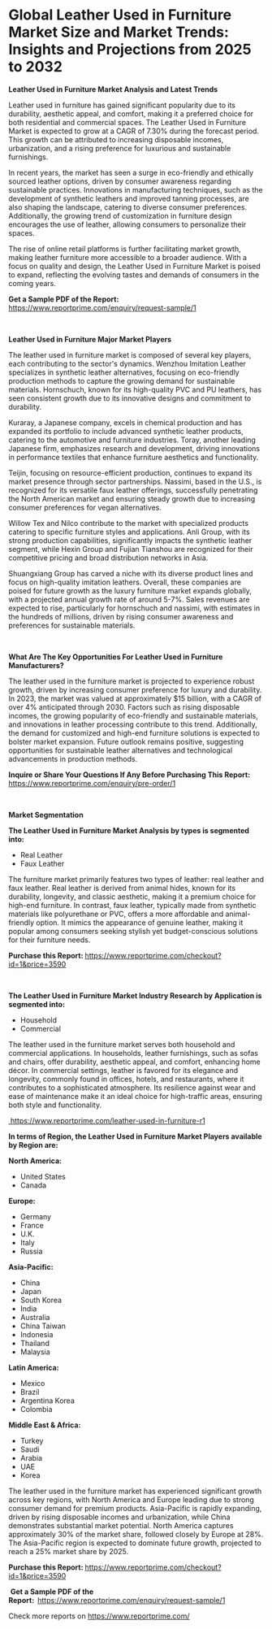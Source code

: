 <p><h1>Global Leather Used in Furniture Market Size and Market Trends: Insights and Projections from 2025 to 2032</h1></p><p><strong>Leather Used in Furniture Market Analysis and Latest Trends</strong></p>
<p><p>Leather used in furniture has gained significant popularity due to its durability, aesthetic appeal, and comfort, making it a preferred choice for both residential and commercial spaces. The Leather Used in Furniture Market is expected to grow at a CAGR of 7.30% during the forecast period. This growth can be attributed to increasing disposable incomes, urbanization, and a rising preference for luxurious and sustainable furnishings.</p><p>In recent years, the market has seen a surge in eco-friendly and ethically sourced leather options, driven by consumer awareness regarding sustainable practices. Innovations in manufacturing techniques, such as the development of synthetic leathers and improved tanning processes, are also shaping the landscape, catering to diverse consumer preferences. Additionally, the growing trend of customization in furniture design encourages the use of leather, allowing consumers to personalize their spaces.</p><p>The rise of online retail platforms is further facilitating market growth, making leather furniture more accessible to a broader audience. With a focus on quality and design, the Leather Used in Furniture Market is poised to expand, reflecting the evolving tastes and demands of consumers in the coming years.</p></p>
<p><strong>Get a Sample PDF of the Report:&nbsp;</strong> <a href="https://www.reportprime.com/enquiry/request-sample/1?utm_campaign=2887&utm_medium=2&utm_source=Github&utm_content=ia&utm_term=17032025&utm_id=leather-used-in-furniture">https://www.reportprime.com/enquiry/request-sample/1</a></p>
<p>&nbsp;</p>
<p><strong>Leather Used in Furniture Major Market Players</strong></p>
<p><p>The leather used in furniture market is composed of several key players, each contributing to the sector's dynamics. Wenzhou Imitation Leather specializes in synthetic leather alternatives, focusing on eco-friendly production methods to capture the growing demand for sustainable materials. Hornschuch, known for its high-quality PVC and PU leathers, has seen consistent growth due to its innovative designs and commitment to durability.</p><p>Kuraray, a Japanese company, excels in chemical production and has expanded its portfolio to include advanced synthetic leather products, catering to the automotive and furniture industries. Toray, another leading Japanese firm, emphasizes research and development, driving innovations in performance textiles that enhance furniture aesthetics and functionality.</p><p>Teijin, focusing on resource-efficient production, continues to expand its market presence through sector partnerships. Nassimi, based in the U.S., is recognized for its versatile faux leather offerings, successfully penetrating the North American market and ensuring steady growth due to increasing consumer preferences for vegan alternatives.</p><p>Willow Tex and Nilco contribute to the market with specialized products catering to specific furniture styles and applications. Anli Group, with its strong production capabilities, significantly impacts the synthetic leather segment, while Hexin Group and Fujian Tianshou are recognized for their competitive pricing and broad distribution networks in Asia.</p><p>Shuangxiang Group has carved a niche with its diverse product lines and focus on high-quality imitation leathers. Overall, these companies are poised for future growth as the luxury furniture market expands globally, with a projected annual growth rate of around 5-7%. Sales revenues are expected to rise, particularly for hornschuch and nassimi, with estimates in the hundreds of millions, driven by rising consumer awareness and preferences for sustainable materials.</p></p>
<p>&nbsp;</p>
<p><strong>What Are The Key Opportunities For Leather Used in Furniture Manufacturers?</strong></p>
<p><p>The leather used in the furniture market is projected to experience robust growth, driven by increasing consumer preference for luxury and durability. In 2023, the market was valued at approximately $15 billion, with a CAGR of over 4% anticipated through 2030. Factors such as rising disposable incomes, the growing popularity of eco-friendly and sustainable materials, and innovations in leather processing contribute to this trend. Additionally, the demand for customized and high-end furniture solutions is expected to bolster market expansion. Future outlook remains positive, suggesting opportunities for sustainable leather alternatives and technological advancements in production methods.</p></p>
<p><strong>Inquire or Share Your Questions If Any Before Purchasing This Report:</strong> <a href="https://www.reportprime.com/enquiry/pre-order/1?utm_campaign=2887&utm_medium=2&utm_source=Github&utm_content=ia&utm_term=17032025&utm_id=leather-used-in-furniture">https://www.reportprime.com/enquiry/pre-order/1</a></p>
<p>&nbsp;</p>
<p><strong>Market Segmentation</strong></p>
<p><strong>The Leather Used in Furniture Market Analysis by types is segmented into:</strong></p>
<p><ul><li>Real Leather</li><li>Faux Leather</li></ul></p>
<p><p>The furniture market primarily features two types of leather: real leather and faux leather. Real leather is derived from animal hides, known for its durability, longevity, and classic aesthetic, making it a premium choice for high-end furniture. In contrast, faux leather, typically made from synthetic materials like polyurethane or PVC, offers a more affordable and animal-friendly option. It mimics the appearance of genuine leather, making it popular among consumers seeking stylish yet budget-conscious solutions for their furniture needs.</p></p>
<p><strong>Purchase this Report:&nbsp;</strong><a href="https://www.reportprime.com/checkout?id=1&price=3590&utm_campaign=2887&utm_medium=2&utm_source=Github&utm_content=ia&utm_term=17032025&utm_id=leather-used-in-furniture">https://www.reportprime.com/checkout?id=1&price=3590</a></p>
<p>&nbsp;</p>
<p><strong>The Leather Used in Furniture Market Industry Research by Application is segmented into:</strong></p>
<p><ul><li>Household</li><li>Commercial</li></ul></p>
<p><p>The leather used in the furniture market serves both household and commercial applications. In households, leather furnishings, such as sofas and chairs, offer durability, aesthetic appeal, and comfort, enhancing home décor. In commercial settings, leather is favored for its elegance and longevity, commonly found in offices, hotels, and restaurants, where it contributes to a sophisticated atmosphere. Its resilience against wear and ease of maintenance make it an ideal choice for high-traffic areas, ensuring both style and functionality.</p></p>
<p><a href="https://www.reportprime.com/leather-used-in-furniture-r1?utm_campaign=2887&utm_medium=2&utm_source=Github&utm_content=ia&utm_term=17032025&utm_id=leather-used-in-furniture">&nbsp;https://www.reportprime.com/leather-used-in-furniture-r1</a></p>
<p><strong>In terms of Region, the Leather Used in Furniture Market Players available by Region are:</strong></p>
<p>
    <p> <strong> North America: </strong>
        <ul>
            <li>United States</li>
            <li>Canada</li>
        </ul>
        </p> 
    <p> <strong> Europe: </strong>
        <ul>
            <li>Germany</li>
            <li>France</li>
            <li>U.K.</li>
            <li>Italy</li>
            <li>Russia</li>
        </ul>
        </p> 
    <p> <strong> Asia-Pacific: </strong>
        <ul>
            <li>China</li>
            <li>Japan</li>
            <li>South Korea</li>
            <li>India</li>
            <li>Australia</li>
            <li>China Taiwan</li>
            <li>Indonesia</li>
            <li>Thailand</li>
            <li>Malaysia</li>
        </ul>
        </p> 
    <p> <strong> Latin America: </strong>
        <ul>
            <li>Mexico</li>
            <li>Brazil</li>
            <li>Argentina Korea</li>
            <li>Colombia</li>
        </ul>
        </p> 
    <p> <strong> Middle East & Africa: </strong>
        <ul>
            <li>Turkey</li>
            <li>Saudi</li>
            <li>Arabia</li>
            <li>UAE</li>
            <li>Korea</li>
        </ul>
    </p>
    </p>
<p><p>The leather used in the furniture market has experienced significant growth across key regions, with North America and Europe leading due to strong consumer demand for premium products. Asia-Pacific is rapidly expanding, driven by rising disposable incomes and urbanization, while China demonstrates substantial market potential. North America captures approximately 30% of the market share, followed closely by Europe at 28%. The Asia-Pacific region is expected to dominate future growth, projected to reach a 25% market share by 2025.</p></p>
<p><strong>Purchase this Report: </strong><a href="https://www.reportprime.com/checkout?id=1&price=3590&utm_campaign=2887&utm_medium=2&utm_source=Github&utm_content=ia&utm_term=17032025&utm_id=leather-used-in-furniture">https://www.reportprime.com/checkout?id=1&price=3590</a></p>
<p>&nbsp;<strong>Get a Sample PDF of the Report:&nbsp;&nbsp;</strong><a href="https://www.reportprime.com/enquiry/request-sample/1?utm_campaign=2887&utm_medium=2&utm_source=Github&utm_content=ia&utm_term=17032025&utm_id=leather-used-in-furniture">https://www.reportprime.com/enquiry/request-sample/1</a></p>
<p><strong></strong></p>
<p>Check more reports on <a href="https://www.reportprime.com/?utm_campaign=2887&utm_medium=2&utm_source=Github&utm_content=ia&utm_term=17032025&utm_id=leather-used-in-furniture">https://www.reportprime.com/</a></p>